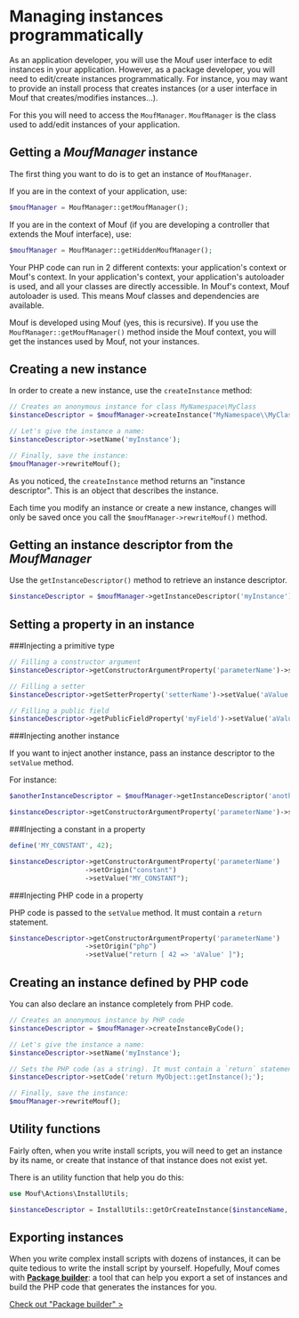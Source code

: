 Managing instances programmatically
===================================

As an application developer, you will use the Mouf user interface to edit instances in your application.
However, as a package developer, you will need to edit/create instances programmatically.
For instance, you may want to provide an install process that creates instances
(or a user interface in Mouf that creates/modifies instances...).

For this you will need to access the `MoufManager`. `MoufManager` is the class used to add/edit instances of your application.

Getting a *MoufManager* instance
--------------------------------

The first thing you want to do is to get an instance of `MoufManager`.

If you are in the context of your application, use:

```php
$moufManager = MoufManager::getMoufManager();
```

If you are in the context of Mouf (if you are developing a controller that extends the Mouf interface), use:

```php
$moufManager = MoufManager::getHiddenMoufManager();
```

<div class="alert alert-info">Your PHP code can run in 2 different contexts: your application's context or Mouf's context.
In your application's context, your application's autoloader is used, and all your classes are directly
accessible. In Mouf's context, Mouf autoloader is used. This means Mouf classes and dependencies are available.</div>

Mouf is developed using Mouf (yes, this is recursive). If you use the 
<code>MoufManager::getMoufManager()</code> method inside the Mouf context, you will get the instances used
by Mouf, not your instances.

Creating a new instance
-----------------------

In order to create a new instance, use the `createInstance` method:

```php
// Creates an anonymous instance for class MyNamespace\MyClass
$instanceDescriptor = $moufManager->createInstance("MyNamespace\\MyClass");

// Let's give the instance a name:
$instanceDescriptor->setName('myInstance');

// Finally, save the instance:
$moufManager->rewriteMouf();
```

As you noticed, the `createInstance` method returns an "instance descriptor". This is an object that
describes the instance.

Each time you modify an instance or create a new instance, changes will only be saved once you call
the `$moufManager->rewriteMouf()` method.	

Getting an instance descriptor from the *MoufManager*
-----------------------------------------------------

Use the `getInstanceDescriptor()` method to retrieve an instance descriptor.

```php
$instanceDescriptor = $moufManager->getInstanceDescriptor('myInstance');
```

Setting a property in an instance
---------------------------------

###Injecting a primitive type

```php
// Filling a constructor argument
$instanceDescriptor->getConstructorArgumentProperty('parameterName')->setValue('aValue');

// Filling a setter
$instanceDescriptor->getSetterProperty('setterName')->setValue('aValue');

// Filling a public field
$instanceDescriptor->getPublicFieldProperty('myField')->setValue('aValue');
```

###Injecting another instance

If you want to inject another instance, pass an instance descriptor to the `setValue` method.

For instance:

```php
$anotherInstanceDescriptor = $moufManager->getInstanceDescriptor('anotherInstance');

$instanceDescriptor->getConstructorArgumentProperty('parameterName')->setValue(anotherInstanceDescriptor);
```

###Injecting a constant in a property

```php
define('MY_CONSTANT', 42);

$instanceDescriptor->getConstructorArgumentProperty('parameterName')
                   ->setOrigin("constant")
                   ->setValue("MY_CONSTANT");
```


###Injecting PHP code in a property

PHP code is passed to the `setValue` method. It must contain a `return` statement.

```php
$instanceDescriptor->getConstructorArgumentProperty('parameterName')
                   ->setOrigin("php")
                   ->setValue("return [ 42 => 'aValue' ]");
```

Creating an instance defined by PHP code
----------------------------------------

You can also declare an instance completely from PHP code.

```php
// Creates an anonymous instance by PHP code
$instanceDescriptor = $moufManager->createInstanceByCode();

// Let's give the instance a name:
$instanceDescriptor->setName('myInstance');

// Sets the PHP code (as a string). It must contain a `return` statement.
$instanceDescriptor->setCode('return MyObject::getInstance();');

// Finally, save the instance:
$moufManager->rewriteMouf();
```

Utility functions
-----------------

Fairly often, when you write install scripts, you will need to get an instance by its name,
or create that instance of that instance does not exist yet.

There is an utility function that help you do this:

```php
use Mouf\Actions\InstallUtils;

$instanceDescriptor = InstallUtils::getOrCreateInstance($instanceName, $className, $moufManager);
```

Exporting instances
-------------------

When you write complex install scripts with dozens of instances, it can be quite tedious to
write the install script by yourself. Hopefully, Mouf comes with 
[**Package builder**](http://mouf-php.com/packages/mouf/utils.package-builder): 
a tool that can help you export a set of instances and build the PHP
code that generates the instances for you.  

<a href="http://mouf-php.com/packages/mouf/utils.package-builder" class="btn">Check out "Package builder" &gt;</a>
